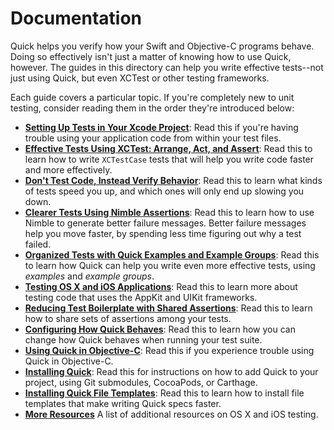 # Documentation

Quick helps you verify how your Swift and Objective-C programs behave.
Doing so effectively isn't just a matter of knowing how to use Quick,
however. The guides in this directory can help you write
effective tests--not just using Quick, but even XCTest or other testing
frameworks.

Each guide covers a particular topic. If you're completely new to unit
testing, consider reading them in the order they're introduced below:

- **[Setting Up Tests in Your Xcode Project](SettingUpYourXcodeProject.md)**:
  Read this if you're having trouble using your application code from within
  your test files.
- **[Effective Tests Using XCTest: Arrange, Act, and Assert](ArrangeActAssert.md)**:
  Read this to learn how to write `XCTestCase` tests that will help you write
  code faster and more effectively.
- **[Don't Test Code, Instead Verify Behavior](BehavioralTesting.md)**:
  Read this to learn what kinds of tests speed you up, and which ones will only end up
  slowing you down.
- **[Clearer Tests Using Nimble Assertions](NimbleAssertions.md)**:
  Read this to learn how to use Nimble to generate better failure messages.
  Better failure messages help you move faster, by spending less time figuring out why
  a test failed.
- **[Organized Tests with Quick Examples and Example Groups](QuickExamplesAndGroups.md)**:
  Read this to learn how Quick can help you write even more effective tests, using
  *examples* and *example groups*.
- **[Testing OS X and iOS Applications](TestingApps.md)**:
  Read this to learn more about testing code that uses the AppKit and UIKit frameworks.
- **[Reducing Test Boilerplate with Shared Assertions](SharedExamples.md)**:
  Read this to learn how to share sets of assertions among your tests.
- **[Configuring How Quick Behaves](ConfiguringQuick.md)**:
  Read this to learn how you can change how Quick behaves when running your test suite.
- **[Using Quick in Objective-C](QuickInObjectiveC.md)**:
  Read this if you experience trouble using Quick in Objective-C.
- **[Installing Quick](InstallingQuick.md)**:
  Read this for instructions on how to add Quick to your project, using
  Git submodules, CocoaPods, or Carthage.
- **[Installing Quick File Templates](InstallingFileTemplates.md)**:
  Read this to learn how to install file templates that make writing Quick specs faster.
- **[More Resources](MoreResources.md)**
  A list of additional resources on OS X and iOS testing.
